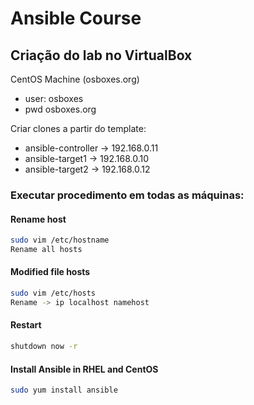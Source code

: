 # Ansible Course

## Criação do lab no VirtualBox

CentOS Machine (osboxes.org)
- user: osboxes
- pwd osboxes.org

Criar clones a partir do template:
- ansible-controller -> 192.168.0.11
- ansible-target1 -> 192.168.0.10
- ansible-target2 -> 192.168.0.12

### Executar procedimento em todas as máquinas:

#### Rename host

```bash
sudo vim /etc/hostname
Rename all hosts
```

#### Modified file hosts

```bash
sudo vim /etc/hosts
Rename -> ip localhost namehost
```

#### Restart

```bash
shutdown now -r
```

#### Install Ansible in RHEL and CentOS

```bash
sudo yum install ansible
```

